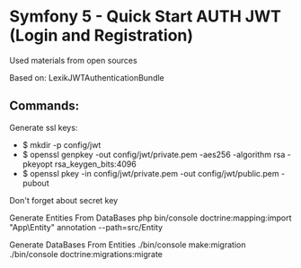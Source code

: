 # Symfony 5 - Quick Start AUTH JWT (Login and Registration)
Used materials from open sources

Based on: LexikJWTAuthenticationBundle

## Commands:
Generate ssl keys:
 - $ mkdir -p config/jwt
 - $ openssl genpkey -out config/jwt/private.pem -aes256 -algorithm rsa -pkeyopt rsa_keygen_bits:4096
 - $ openssl pkey -in config/jwt/private.pem -out config/jwt/public.pem -pubout
 
Don't forget about secret key

Generate Entities From DataBases
php bin/console doctrine:mapping:import "App\Entity" annotation --path=src/Entity

Generate DataBases From Entities
./bin/console make:migration
./bin/console doctrine:migrations:migrate
